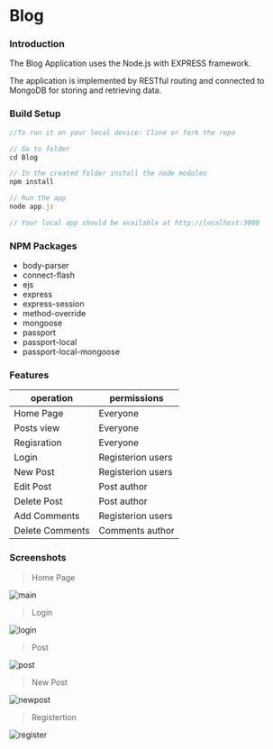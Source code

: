 # Blog 

### Introduction
The Blog Application uses the Node.js with EXPRESS framework.

The application is implemented by RESTful routing and connected to MongoDB for storing and retrieving data.
### Build Setup
```javascript
//To run it on your local device: Clone or fork the repo

// Go to folder
cd Blog

// In the created folder install the node modules
npm install

// Run the app
node app.js

// Your local app should be available at http://localhost:3000
```
### NPM Packages
- body-parser
- connect-flash
- ejs
- express
- express-session
- method-override
- mongoose
- passport
- passport-local
- passport-local-mongoose

### Features
operation | permissions
------------- | -------------
Home Page | Everyone
Posts view | Everyone
Regisration | Everyone
Login | Registerion users
New Post | Registerion users
Edit Post | Post author
Delete Post | Post author
Add Comments | Registerion users
Delete Comments | Comments author

### Screenshots

> Home Page

![main](https://user-images.githubusercontent.com/33378368/50558562-21ccbf80-0cf8-11e9-8757-786b2af15f91.JPG)

> Login 

![login](https://user-images.githubusercontent.com/33378368/50558563-21ccbf80-0cf8-11e9-967d-398d80524e6f.JPG)

> Post 

![post](https://user-images.githubusercontent.com/33378368/50558564-21ccbf80-0cf8-11e9-95a5-e9f9dd2bc94b.JPG)


> New Post

![newpost](https://user-images.githubusercontent.com/33378368/50558565-22655600-0cf8-11e9-9e8e-fd0b8a81dd86.JPG)

> Registertion

![register](https://user-images.githubusercontent.com/33378368/50558566-22655600-0cf8-11e9-9cf3-7991aeb6f98d.JPG)





